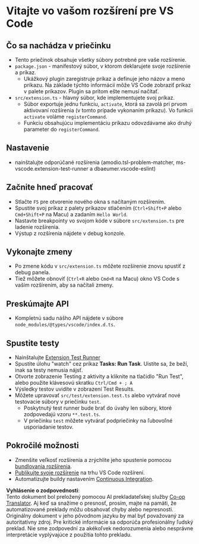 <!--
CO_OP_TRANSLATOR_METADATA:
{
  "original_hash": "62b2632720dd39ef391d6b60b9b4bfb8",
  "translation_date": "2025-07-16T17:03:53+00:00",
  "source_file": "code/07.Lab/01/Apple/phi3ext/vsc-extension-quickstart.md",
  "language_code": "sk"
}
-->
# Vitajte vo vašom rozšírení pre VS Code

## Čo sa nachádza v priečinku

* Tento priečinok obsahuje všetky súbory potrebné pre vaše rozšírenie.
* `package.json` - manifestový súbor, v ktorom deklarujete svoje rozšírenie a príkaz.
  * Ukážkový plugin zaregistruje príkaz a definuje jeho názov a meno príkazu. Na základe týchto informácií môže VS Code zobraziť príkaz v palete príkazov. Plugin sa pritom ešte nemusí načítať.
* `src/extension.ts` - hlavný súbor, kde implementujete svoj príkaz.
  * Súbor exportuje jednu funkciu, `activate`, ktorá sa zavolá pri prvom aktivovaní rozšírenia (v tomto prípade vykonaním príkazu). Vo funkcii `activate` voláme `registerCommand`.
  * Funkciu obsahujúcu implementáciu príkazu odovzdávame ako druhý parameter do `registerCommand`.

## Nastavenie

* nainštalujte odporúčané rozšírenia (amodio.tsl-problem-matcher, ms-vscode.extension-test-runner a dbaeumer.vscode-eslint)

## Začnite hneď pracovať

* Stlačte `F5` pre otvorenie nového okna s načítaným rozšírením.
* Spustite svoj príkaz z palety príkazov stlačením (`Ctrl+Shift+P` alebo `Cmd+Shift+P` na Macu) a zadaním `Hello World`.
* Nastavte breakpointy vo svojom kóde v súbore `src/extension.ts` pre ladenie rozšírenia.
* Výstup z rozšírenia nájdete v debug konzole.

## Vykonajte zmeny

* Po zmene kódu v `src/extension.ts` môžete rozšírenie znovu spustiť z debug panela.
* Tiež môžete obnoviť (`Ctrl+R` alebo `Cmd+R` na Macu) okno VS Code s vaším rozšírením, aby sa načítali zmeny.

## Preskúmajte API

* Kompletnú sadu nášho API nájdete v súbore `node_modules/@types/vscode/index.d.ts`.

## Spustite testy

* Nainštalujte [Extension Test Runner](https://marketplace.visualstudio.com/items?itemName=ms-vscode.extension-test-runner)
* Spustite úlohu "watch" cez príkaz **Tasks: Run Task**. Uistite sa, že beží, inak sa testy nemusia nájsť.
* Otvorte zobrazenie Testing z aktivity a kliknite na tlačidlo "Run Test", alebo použite klávesovú skratku `Ctrl/Cmd + ; A`
* Výsledky testov uvidíte v zobrazení Test Results.
* Môžete upravovať `src/test/extension.test.ts` alebo vytvárať nové testovacie súbory v priečinku `test`.
  * Poskytnutý test runner bude brať do úvahy len súbory, ktoré zodpovedajú vzoru `**.test.ts`.
  * V priečinku `test` môžete vytvárať podpriečinky na ľubovoľné usporiadanie testov.

## Pokročilé možnosti

* Zmenšite veľkosť rozšírenia a zrýchlite jeho spustenie pomocou [bundlovania rozšírenia](https://code.visualstudio.com/api/working-with-extensions/bundling-extension).
* [Publikujte svoje rozšírenie](https://code.visualstudio.com/api/working-with-extensions/publishing-extension) na trhu VS Code rozšírení.
* Automatizujte buildy nastavením [Continuous Integration](https://code.visualstudio.com/api/working-with-extensions/continuous-integration).

**Vyhlásenie o zodpovednosti**:  
Tento dokument bol preložený pomocou AI prekladateľskej služby [Co-op Translator](https://github.com/Azure/co-op-translator). Aj keď sa snažíme o presnosť, prosím, majte na pamäti, že automatizované preklady môžu obsahovať chyby alebo nepresnosti. Originálny dokument v jeho pôvodnom jazyku by mal byť považovaný za autoritatívny zdroj. Pre kritické informácie sa odporúča profesionálny ľudský preklad. Nie sme zodpovední za akékoľvek nedorozumenia alebo nesprávne interpretácie vyplývajúce z použitia tohto prekladu.